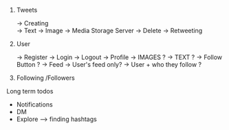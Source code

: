 1. Tweets 

    -> Creating   
        -> Text
        -> Image -> Media Storage Server
    -> Delete 
    -> Retweeting

2. User

    -> Register
    -> Login
    -> Logout
    -> Profile
        -> IMAGES ?
        -> TEXT ?
        -> Follow Button ?
    -> Feed
        -> User's feed only?
        -> User + who they follow ?
    

3.  Following /Followers

Long term todos

* Notifications
* DM
* Explore --> finding hashtags

